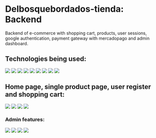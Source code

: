 # Delbosquebordados-tienda: Backend

Backend of e-commerce with shopping cart, products, user sessions, google authentication, payment gateway with mercadopago and admin dashboard.

## Technologies being used:
<img src="https://img.shields.io/badge/Typescript-3178C6?style=for-the-badge&logo=typescript&logoColor=white" />  <img src="https://img.shields.io/badge/Node.js-339933?style=for-the-badge&logo=nodedotjs&logoColor=white" />  <img src="https://img.shields.io/badge/Express-000000?style=for-the-badge&logo=Express&logoColor=white" />  <img src="https://img.shields.io/badge/Cloudinary-1572B6?style=for-the-badge&logo=cloudinary&logoColor=61DAFB" />  <img src="https://img.shields.io/badge/Nodemailer-20232A?style=for-the-badge&logo=nodemailer&logoColor=61DAFB" />  <img src="https://img.shields.io/badge/Mercadopago-0081CB?style=for-the-badge&logo=material-ui&logoColor=white" />   <img src="https://img.shields.io/badge/JSON--Web--Tokens-000000?style=for-the-badge&logo=jsonwebtokens&logoColor=white" />  <img src="https://img.shields.io/badge/MongoDB-47A248?style=for-the-badge&logo=MongoDB&logoColor=white" />  <img src="https://img.shields.io/badge/Jest-C21325?style=for-the-badge&logo=Jest&logoColor=white" />  

## Home page, single product page, user register and shopping cart:

<img src="https://res.cloudinary.com/djqqjhsaq/image/upload/v1642710938/HomePage_-_Views_b2mqh8.png" />

<img src="https://res.cloudinary.com/djqqjhsaq/image/upload/v1642710938/ProductPage_-_Views_biosqg.png" />

<img src="https://res.cloudinary.com/djqqjhsaq/image/upload/v1642710938/RegisterPage_-_Views_rgkfzd.png" />

<img src="https://res.cloudinary.com/djqqjhsaq/image/upload/v1642710938/Cart_-_Views_mumjof.png" />

### Admin features:

<img src="https://res.cloudinary.com/djqqjhsaq/image/upload/v1642712020/Admin_Homepage_-_Views_xxpadj.png" />

<img src="https://res.cloudinary.com/djqqjhsaq/image/upload/v1642712020/Admin_Menu_-_Views_ahnbu4.png" />

<img src="https://res.cloudinary.com/djqqjhsaq/image/upload/v1642712020/Admin_EditProduct_-_Views_mxwcdw.png" />

<img src="https://res.cloudinary.com/djqqjhsaq/image/upload/v1642710936/Admin_Edit_Categorie_-_Views_utxk4l.png" />
